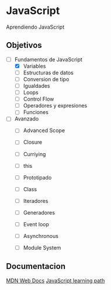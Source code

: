 # JavaScript
Aprendiendo JavaScript

## Objetivos
- [ ] Fundamentos de JavaScript
    - [x] Variables
    - [ ] Estructuras de datos
    - [ ] Conversion de tipo
    - [ ] Igualdades
    - [ ] Loops
    - [ ] Control Flow
    - [ ] Operadores y expresiones
    - [ ] Funciones
- [ ] Avanzado
    - [ ] Advanced Scope
    - [ ] Closure
    - [ ] Curriying
    - [ ] this
    - [ ] Prototipado
    - [ ] Class
    - [ ] Iteradores
    - [ ] Generadores
    - [ ] Event loop
    - [ ] Asynchronous
    - [ ] Module System


## Documentacion
[MDN Web Docs](https://developer.mozilla.org/en-US/docs/MDN/Guidelines/Code_guidelines/JavaScript)
[JavaScript learning path](https://dev.to/hoangleitvn/javascript-learning-path-5bgb)